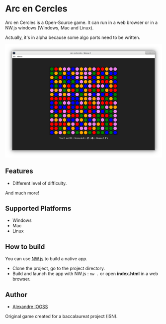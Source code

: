 # Arc en Cercles

Arc en Cercles is a Open-Source game. It can run in a web browser or in a NW.js windows (Windows, Mac and Linux).

Actually, it's in alpha because some algo parts need to be written.

![alt tag](https://raw.githubusercontent.com/erdnaxe/Arc_en_Cercles/master/docs/demo.png)

## Features

- Different level of difficulty.

And much more!

## Supported Platforms

- Windows
- Mac
- Linux

## How to build

You can use [NW.js](http://nwjs.io/) to build a native app.

* Clone the project, go to the project directory.
* Build and launch the app with NW.js : `nw .` or open **index.html** in a web browser.

## Author

- [Alexandre IOOSS](https://github.com/erdnaxe)

Original game created for a baccalaureat project (ISN).